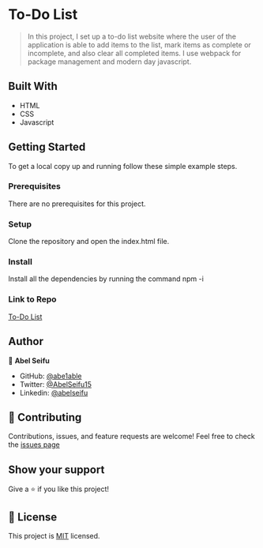 # To-Do List

> In this project, I set up a to-do list website where the user of the application is able to add items to the list,
  mark items as complete or incomplete, and also clear all completed items. I use webpack for package management and modern day javascript.

## Built With

- HTML
- CSS
- Javascript

## Getting Started

To get a local copy up and running follow these simple example steps.

### Prerequisites

There are no prerequisites for this project.

### Setup

Clone the repository and open the index.html file.

### Install

Install all the dependencies by running the command npm -i

### Link to Repo

[To-Do List](https://abe1able.github.io/To-Do-List/)

## Author

👤 **Abel Seifu**

- GitHub: [@abe1able](https://github.com/abe1able)
- Twitter: [@AbelSeifu15](https://twitter.com/AbelSeifu15)
- Linkedin: [@abelseifu](https://www.linkedin.com/in/abel-seifu-184543233/)

## 🤝 Contributing

Contributions, issues, and feature requests are welcome!
Feel free to check the [issues page](https://github.com/Abe1able/To-Do-List/issues)

## Show your support

Give a ⭐️ if you like this project!

## 📝 License

This project is [MIT](./LICENSE) licensed.
